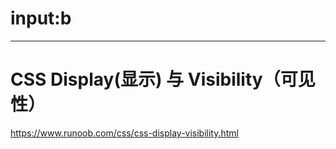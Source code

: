 

# input:b



---

# CSS Display(显示) 与 Visibility（可见性）

https://www.runoob.com/css/css-display-visibility.html



